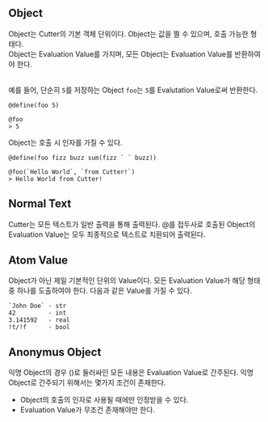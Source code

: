 ## Object
Object는 Cutter의 기본 객체 단위이다. Object는 값을 띌 수 있으며, 호출 가능한 형태다. <br>
Object는 Evaluation Value를 가지며, 모든 Object는 Evaluation Value를 반환하여야 한다. <br> <br>

예를 들어, 단순히 `5`를 저장하는 Object `foo`는 `5`를 Evalutation Value로써 반환한다.
```
@define(foo 5)

@foo
> 5
```

Object는 호출 시 인자를 가질 수 있다.
```
@define(foo fizz buzz sum(fizz ` ` buzz))

@foo(`Hello World`, `from Cutter!`)
> Hello World from Cutter!
``` 

## Normal Text
Cutter는 모든 텍스트가 일반 출력을 통해 출력된다. @를 접두사로 호출된 Object의 Evaluation Value는 모두 최종적으로 텍스트로 치환되어 출력된다.

## Atom Value
Object가 아닌 제일 기본적인 단위의 Value이다. 모든 Evaluation Value가 해당 형태 중 하나를 도출하여야 한다. 다음과 같은 Value를 가질 수 있다.
```
`John Doe` - str
42         - int
3.141592   - real
!t/!f      - bool
```

## Anonymus Object

익명 Object의 경우 ()로 둘러싸인 모든 내용은 Evaluation Value로 간주된다. 익명 Object로 간주되기 위해서는 몇가지 조건이 존재한다.

- Object의 호출의 인자로 사용될 때에만 인정받을 수 있다.
- Evaluation Value가 무조건 존재해야만 한다.